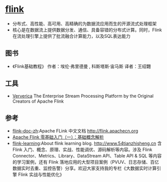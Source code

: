 # [flink](https://github.com/apache/flink)

* 分布式、高性能、高可用、高精确的为数据流应用而生的开源流式处理框架
* 核心是在数据流上提供数据分发、通信、具备容错的分布式计算。同时，Flink在流处理引擎上提供了批流融合计算能力，以及SQL表达能力

## 图书

* 《Flink基础教程》 作者：埃伦·弗里德曼 , 科斯塔斯·宙马斯 译者：王绍翾

## 工具

* [Ververica](https://www.ververica.com/) The Enterprise Stream Processing Platform by the Original Creators of Apache Flink

## 参考

* [flink-doc-zh](https://github.com/apachecn/flink-doc-zh):Apache FLink 中文文档 <http://flink.apachecn.org>
* [Apache Flink 零基础入门（一）：基础概念解析](https://www.infoq.cn/article/fRt1RF1pxu_ZtmeObOoJ)
* [flink-learning](https://github.com/zhisheng17/flink-learning):About
flink learning blog. <http://www.54tianzhisheng.cn> 含 Flink 入门、概念、原理、实战、性能调优、源码解析等内容。涉及 Flink Connector、Metrics、Library、DataStream API、Table API & SQL 等内容的学习案例，还有 Flink 落地应用的大型项目案例（PVUV、日志存储、百亿数据实时去重、监控告警）分享。欢迎大家支持我的专栏《大数据实时计算引擎 Flink 实战与性能优化》
